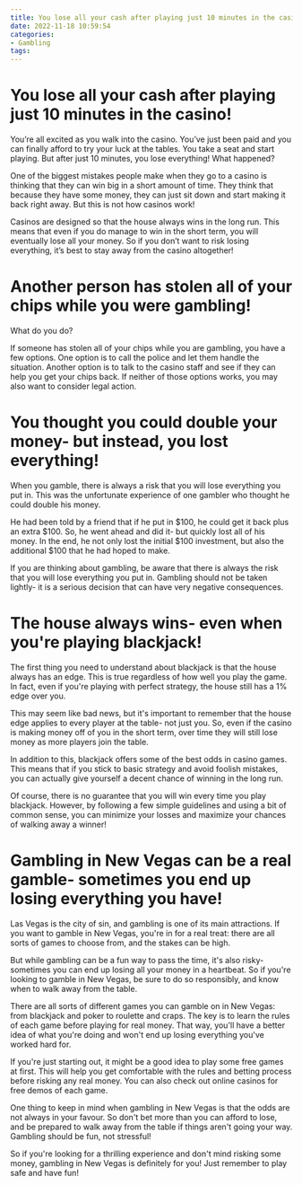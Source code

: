 ```yaml
---
title: You lose all your cash after playing just 10 minutes in the casino!
date: 2022-11-18 10:59:54
categories:
- Gambling
tags:
---
```



#  You lose all your cash after playing just 10 minutes in the casino!

You’re all excited as you walk into the casino. You’ve just been paid and you can finally afford to try your luck at the tables. You take a seat and start playing. But after just 10 minutes, you lose everything! What happened?

One of the biggest mistakes people make when they go to a casino is thinking that they can win big in a short amount of time. They think that because they have some money, they can just sit down and start making it back right away. But this is not how casinos work!

Casinos are designed so that the house always wins in the long run. This means that even if you do manage to win in the short term, you will eventually lose all your money. So if you don’t want to risk losing everything, it’s best to stay away from the casino altogether!

#  Another person has stolen all of your chips while you were gambling!

What do you do?

If someone has stolen all of your chips while you are gambling, you have a few options. One option is to call the police and let them handle the situation. Another option is to talk to the casino staff and see if they can help you get your chips back. If neither of those options works, you may also want to consider legal action.

#  You thought you could double your money- but instead, you lost everything!

When you gamble, there is always a risk that you will lose everything you put in. This was the unfortunate experience of one gambler who thought he could double his money.

He had been told by a friend that if he put in $100, he could get it back plus an extra $100. So, he went ahead and did it- but quickly lost all of his money. In the end, he not only lost the initial $100 investment, but also the additional $100 that he had hoped to make.

If you are thinking about gambling, be aware that there is always the risk that you will lose everything you put in. Gambling should not be taken lightly- it is a serious decision that can have very negative consequences.

#  The house always wins- even when you're playing blackjack!

The first thing you need to understand about blackjack is that the house always has an edge. This is true regardless of how well you play the game. In fact, even if you're playing with perfect strategy, the house still has a 1% edge over you.

This may seem like bad news, but it's important to remember that the house edge applies to every player at the table- not just you. So, even if the casino is making money off of you in the short term, over time they will still lose money as more players join the table.

In addition to this, blackjack offers some of the best odds in casino games. This means that if you stick to basic strategy and avoid foolish mistakes, you can actually give yourself a decent chance of winning in the long run.

Of course, there is no guarantee that you will win every time you play blackjack. However, by following a few simple guidelines and using a bit of common sense, you can minimize your losses and maximize your chances of walking away a winner!

#  Gambling in New Vegas can be a real gamble- sometimes you end up losing everything you have!

Las Vegas is the city of sin, and gambling is one of its main attractions. If you want to gamble in New Vegas, you're in for a real treat: there are all sorts of games to choose from, and the stakes can be high.

But while gambling can be a fun way to pass the time, it's also risky- sometimes you can end up losing all your money in a heartbeat. So if you're looking to gamble in New Vegas, be sure to do so responsibly, and know when to walk away from the table.

There are all sorts of different games you can gamble on in New Vegas: from blackjack and poker to roulette and craps. The key is to learn the rules of each game before playing for real money. That way, you'll have a better idea of what you're doing and won't end up losing everything you've worked hard for.

If you're just starting out, it might be a good idea to play some free games at first. This will help you get comfortable with the rules and betting process before risking any real money. You can also check out online casinos for free demos of each game.

One thing to keep in mind when gambling in New Vegas is that the odds are not always in your favour. So don't bet more than you can afford to lose, and be prepared to walk away from the table if things aren't going your way. Gambling should be fun, not stressful!

So if you're looking for a thrilling experience and don't mind risking some money, gambling in New Vegas is definitely for you! Just remember to play safe and have fun!